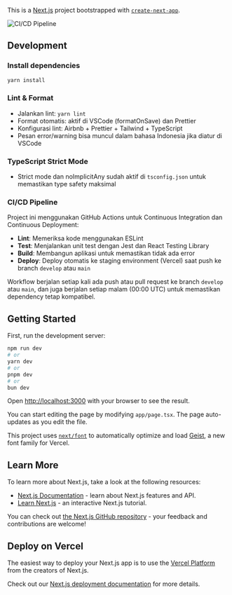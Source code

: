 This is a [Next.js](https://nextjs.org) project bootstrapped with [`create-next-app`](https://nextjs.org/docs/app/api-reference/cli/create-next-app).

![CI/CD Pipeline](https://github.com/Magurutech/maguru/workflows/CI/CD%20Pipeline/badge.svg)

## Development

### Install dependencies

```bash
yarn install
```

### Lint & Format

- Jalankan lint: `yarn lint`
- Format otomatis: aktif di VSCode (formatOnSave) dan Prettier
- Konfigurasi lint: Airbnb + Prettier + Tailwind + TypeScript
- Pesan error/warning bisa muncul dalam bahasa Indonesia jika diatur di VSCode

### TypeScript Strict Mode

- Strict mode dan noImplicitAny sudah aktif di `tsconfig.json` untuk memastikan type safety maksimal

### CI/CD Pipeline

Project ini menggunakan GitHub Actions untuk Continuous Integration dan Continuous Deployment:

- **Lint**: Memeriksa kode menggunakan ESLint
- **Test**: Menjalankan unit test dengan Jest dan React Testing Library
- **Build**: Membangun aplikasi untuk memastikan tidak ada error
- **Deploy**: Deploy otomatis ke staging environment (Vercel) saat push ke branch `develop` atau `main`

Workflow berjalan setiap kali ada push atau pull request ke branch `develop` atau `main`, dan juga berjalan setiap malam (00:00 UTC) untuk memastikan dependency tetap kompatibel.

## Getting Started

First, run the development server:

```bash
npm run dev
# or
yarn dev
# or
pnpm dev
# or
bun dev
```

Open [http://localhost:3000](http://localhost:3000) with your browser to see the result.

You can start editing the page by modifying `app/page.tsx`. The page auto-updates as you edit the file.

This project uses [`next/font`](https://nextjs.org/docs/app/building-your-application/optimizing/fonts) to automatically optimize and load [Geist](https://vercel.com/font), a new font family for Vercel.

## Learn More

To learn more about Next.js, take a look at the following resources:

- [Next.js Documentation](https://nextjs.org/docs) - learn about Next.js features and API.
- [Learn Next.js](https://nextjs.org/learn) - an interactive Next.js tutorial.

You can check out [the Next.js GitHub repository](https://github.com/vercel/next.js) - your feedback and contributions are welcome!

## Deploy on Vercel

The easiest way to deploy your Next.js app is to use the [Vercel Platform](https://vercel.com/new?utm_medium=default-template&filter=next.js&utm_source=create-next-app&utm_campaign=create-next-app-readme) from the creators of Next.js.

Check out our [Next.js deployment documentation](https://nextjs.org/docs/app/building-your-application/deploying) for more details.
